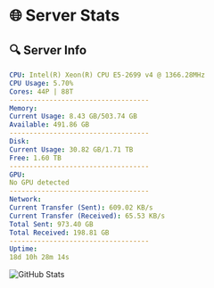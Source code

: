 # 🌐 Server Stats
## 🔍 Server Info
```yaml
CPU: Intel(R) Xeon(R) CPU E5-2699 v4 @ 1366.28MHz
CPU Usage: 5.70%
Cores: 44P | 88T
-----------------------------------
Memory:
Current Usage: 8.43 GB/503.74 GB
Available: 491.86 GB
-----------------------------------
Disk:
Current Usage: 30.82 GB/1.71 TB
Free: 1.60 TB
-----------------------------------
GPU:
No GPU detected
-----------------------------------
Network:
Current Transfer (Sent): 609.02 KB/s
Current Transfer (Received): 65.53 KB/s
Total Sent: 973.40 GB
Total Received: 198.81 GB
-----------------------------------
Uptime:
18d 10h 28m 14s
```
![GitHub Stats](https://img.shields.io/badge/Updated-2025-05-08_03:37:02-blue)